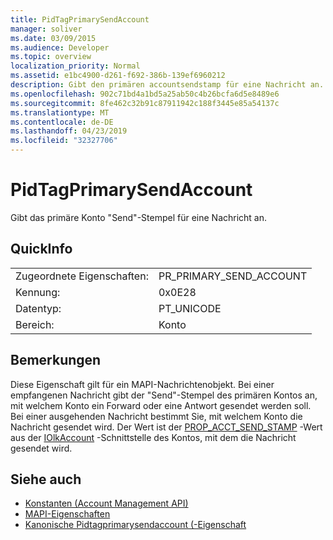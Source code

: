 ```yaml
---
title: PidTagPrimarySendAccount
manager: soliver
ms.date: 03/09/2015
ms.audience: Developer
ms.topic: overview
localization_priority: Normal
ms.assetid: e1bc4900-d261-f692-386b-139ef6960212
description: Gibt den primären accountsendstamp für eine Nachricht an.
ms.openlocfilehash: 902c71bd4a1bd5a25ab50c4b26bcfa6d5e8489e6
ms.sourcegitcommit: 8fe462c32b91c87911942c188f3445e85a54137c
ms.translationtype: MT
ms.contentlocale: de-DE
ms.lasthandoff: 04/23/2019
ms.locfileid: "32327706"
---
```

# <a name="pidtagprimarysendaccount"></a>PidTagPrimarySendAccount

Gibt das primäre Konto "Send"-Stempel für eine Nachricht an.
  
## <a name="quick-info"></a>QuickInfo

|||
|:-----|:-----|
|Zugeordnete Eigenschaften:  <br/> |PR_PRIMARY_SEND_ACCOUNT  <br/> |
|Kennung:  <br/> |0x0E28  <br/> |
|Datentyp:  <br/> |PT_UNICODE  <br/> |
|Bereich:  <br/> |Konto  <br/> |
   
## <a name="remarks"></a>Bemerkungen

Diese Eigenschaft gilt für ein MAPI-Nachrichtenobjekt. Bei einer empfangenen Nachricht gibt der "Send"-Stempel des primären Kontos an, mit welchem Konto ein Forward oder eine Antwort gesendet werden soll. Bei einer ausgehenden Nachricht bestimmt Sie, mit welchem Konto die Nachricht gesendet wird. Der Wert ist der [PROP_ACCT_SEND_STAMP](prop_acct_send_stamp.md) -Wert aus der [IOlkAccount](iolkaccount.md) -Schnittstelle des Kontos, mit dem die Nachricht gesendet wird. 
  
## <a name="see-also"></a>Siehe auch

- [Konstanten (Account Management API)](constants-account-management-api.md)
- [MAPI-Eigenschaften](https://msdn.microsoft.com/library/3b980217-b65b-442b-8c18-b8b9f3ff487a%28Office.15%29.aspx)
- [Kanonische Pidtagprimarysendaccount (-Eigenschaft](https://msdn.microsoft.com/library/2f268b3b-2e4c-4aea-8879-bdd0ac1df35c%28Office.15%29.aspx)

